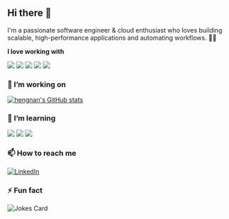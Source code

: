 ## Hi there 👋

I'm a passionate software engineer & cloud enthusiast who loves building scalable, high-performance applications and automating workflows. 🕺🏽

**I love working with**

<div display="flex">
  <img src="https://img.shields.io/badge/AWS-232F3E?style=flat&logo=amazonwebservices&logoColor=white"/>
  <img src="https://img.shields.io/badge/Java-ED8B00?style=for-the-badge&logo=openjdk&logoColor=white"/>
  <img src="https://img.shields.io/badge/SpringBoot-6DB33F?style=flat-square&logo=Spring&logoColor=white"/>
  <img src="https://img.shields.io/badge/python-3670A0?style=for-the-badge&logo=python&logoColor=ffdd54"/>
  <img src="https://img.shields.io/badge/docker-257bd6?style=for-the-badge&logo=docker&logoColor=white"/>
</div>

### 🔭 I’m working on

 [![hengnan's GitHub stats](https://github-readme-stats.vercel.app/api?username=hengnan)](https://github.com/anuraghazra/github-readme-stats)

### 🌱 I’m learning

<div display="flex">
  <img src="https://img.shields.io/badge/PyTorch-EE4C2C?style=for-the-badge&logo=pytorch&logoColor=white"/>
  <img src="https://img.shields.io/badge/kubernetes-326CE5?&style=plastic&logo=kubernetes&logoColor=white"/>
  <img src="https://img.shields.io/badge/-Generative%20AI-FF5733?style=flat&logo=openai&logoColor=white"/>
</div>


### 📫 How to reach me

<div display="flex">
  <a href="https://www.linkedin.com/in/hengnan/">
    <img src="https://img.shields.io/badge/linkedin-%230077B5.svg?style=for-the-badge&logo=linkedin&logoColor=white" alt="LinkedIn"/>
  </a>
</div>

### ⚡ Fun fact

<img src="https://readme-jokes.vercel.app/api" alt="Jokes Card" />

